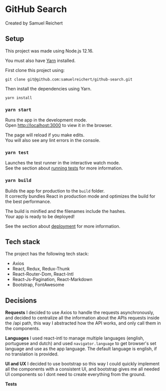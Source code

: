 # GitHub Search
Created by Samuel Reichert

## Setup
This project was made using Node.js 12.16.

You must also have [Yarn](https://yarnpkg.com/) installed.

First clone this project using:
```
git clone git@github.com:samuelreichert/github-search.git
```

Then install the dependencies using Yarn.
```
yarn install
```

### `yarn start`

Runs the app in the development mode.<br />
Open [http://localhost:3000](http://localhost:3000) to view it in the browser.

The page will reload if you make edits.<br />
You will also see any lint errors in the console.

### `yarn test`

Launches the test runner in the interactive watch mode.<br />
See the section about [running tests](https://facebook.github.io/create-react-app/docs/running-tests) for more information.

### `yarn build`

Builds the app for production to the `build` folder.<br />
It correctly bundles React in production mode and optimizes the build for the best performance.

The build is minified and the filenames include the hashes.<br />
Your app is ready to be deployed!

See the section about [deployment](https://facebook.github.io/create-react-app/docs/deployment) for more information.

## Tech stack
The project has the following tech stack:

* Axios
* React, Redux, Redux-Thunk
* React-Router-Dom, React-Intl
* React-Js-Pagination, React-Markdown
* Bootstrap, FontAwesome

## Decisions

**Requests**
I decided to use Axios to handle the requests asynchronously, and decided to centralize all the information about the APIs requests inside the /api path, this way I abstracted how the API works, and only call them in the components.

**Languages**
I used react-intl to manage multiple languages (english, portuguese and dutch) and used `navigator.language` to get browser's set language and use as the app language. The default language is english, if no translation is provided.

**UI and UX**
I decided to use bootstrap so this way I could quickly implement all the components with a consistent UI, and bootstrap gives me all needed UI components so I dont need to create everything from the ground.

**Tests**
